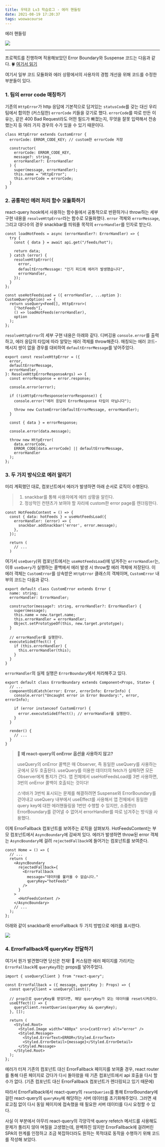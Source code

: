 ```yaml
---
title: 우테코 Lv3 학습로그 - 에러 핸들링
date: 2021-08-19 17:20:37
tags: woowacourse
---
```


에러 핸들링

<!-- more -->

<img src="/images/thumbnails/baemin-thumbnail.jpeg" />

---

프로젝트를 진행하며 적용해보았던 Error Boundary와 Suspense 코드는 다음과 같다.
🍀 [여기서 읽기](https://zigsong.github.io/2021/07/24/fe-error-suspense/)

여기서 일부 코드 모듈화와 에러 상황에서의 사용자의 경험 개선을 위해 코드를 수정한 부분들이 있다.

### 1. 팀의 error code 매칭하기

기존의 `HttpError`가 http 응답에 기본적으로 담겨있는 `statusCode`를 갖는 대신 우리 팀에서 합의한 (커스텀한) `errorCode` 키들을 갖기로 했다. `errorCode`를 따로 만든 이유는, 같은 400 Bad Request라도 어떤 필드가 빠졌는지, 무엇을 잘못 입력해서 전송했는지 등 여러 가지 경우의 수가 있을 수 있기 때문이다.

```tsx
class HttpError extends CustomError {
  errorCode: ERROR_CODE_KEY; // custom한 errorCode 저장

  constructor(
    errorCode: ERROR_CODE_KEY,
    message?: string,
    errorHandler?: ErrorHandler
  ) {
    super(message, errorHandler);
    this.name = "HttpError";
    this.errorCode = errorCode;
  }
}
```

### 2. 공통적인 에러 처리 함수 모듈화하기

react-query hook에서 사용하는 함수들에서 공통적으로 반환하거나 throw하는 세부 구현 내용을 `resolveHttpError`라는 함수로 모듈화했다. `error` 객체와 `errorMessage`, 그리고 대다수의 경우 snackbar를 띄워줄 목적의 `errorHandler`를 인자로 받는다.

```tsx
const loadHotFeeds = async (errorHandler?: ErrorHandler) => {
  try {
    const { data } = await api.get("/feeds/hot");

    return data;
  } catch (error) {
    resolveHttpError({
      error,
      defaultErrorMessage: "인기 피드에 에러가 발생했습니다",
      errorHandler,
    });
  }
};

const useHotFeedsLoad = ({ errorHandler, ...option }: CustomQueryOption) => {
  return useQuery<Feed[], HttpError>(
    ["hotFeeds"],
    () => loadHotFeeds(errorHandler),
    option
  );
};
```

`resolveHttpError`의 세부 구현 내용은 아래와 같다. 디버깅용 `console.error`를 출력하고, 에러 응답의 타입에 따라 알맞는 에러 객체를 throw해준다. 매칭되는 에러 코드-메시지 쌍이 없을 경우를 대비하여 `defaultErrorMessage`를 넣어주었다.

```tsx
export const resolveHttpError = ({
  error,
  defaultErrorMessage,
  errorHandler,
}: ResolveHttpErrorResponseArgs) => {
  const errorResponse = error.response;

  console.error(error);

  if (!isHttpErrorResponse(errorResponse)) {
    console.error("에러 응답이 ErrorResponse 타입이 아닙니다");

    throw new CustomError(defaultErrorMessage, errorHandler);
  }

  const { data } = errorResponse;

  console.error(data.message);

  throw new HttpError(
    data.errorCode,
    ERROR_CODE[data.errorCode] || defaultErrorMessage,
    errorHandler
  );
};
```

### 3. 두 가지 방식으로 에러 알리기

미리 계획했던 대로, 컴포넌트에서 에러가 발생하면 아래 순서로 로직이 수행된다.

> 1. snackbar를 통해 사용자에게 에러 상황을 알린다.
> 2. 정상적인 컨텐츠가 보여야 할 자리에 custom한 error page를 렌더링한다.

```tsx
const HotFeedsContent = () => {
  const { data: hotFeeds } = useHotFeedsLoad({
    errorHandler: (error) => {
      snackbar.addSnackbar('error', error.message);
    },
  });

  return (
    // ...
  )
```

여기서 `useQuery`(위 컴포넌트에서는 `useHotFeedsLoad`)에 넘겨주는 `errorHandler`는, 이후 `useQuery`가 실행하는 콜백에서 에러 발생 시 throw할 에러 객체에 저장된다. 이 에러 객체는 `CustomError`를 상속받은 `HttpError` 클래스의 객체이며, `CustomError` 내부의 코드는 다음과 같다.

```tsx
export default class CustomError extends Error {
  name: string;
  errorHandler: ErrorHandler;

  constructor(message?: string, errorHandler?: ErrorHandler) {
    super(message);
    this.name = new.target.name;
    this.errorHandler = errorHandler;
    Object.setPrototypeOf(this, new.target.prototype);
  }

  // errorHandler를 실행한다.
  executeSideEffect() {
    if (this.errorHandler) {
      this.errorHandler(this);
    }
  }
}
```

`errorHandler`의 실제 실행은 `ErrorBoundary`에서 처리해주고 있다.

```tsx
export default class ErrorBoundary extends Component<Props, State> {
  // ...
  componentDidCatch(error: Error, errorInfo: ErrorInfo) {
    console.error("Uncaught error in Error Boundary:", error, errorInfo);

    if (error instanceof CustomError) {
      error.executeSideEffect(); // errorHandler를 실행한다.
    }
  }

  render() {
    // ...
  }
}
```

> **👾 왜 react-query의 onError 옵션을 사용하지 않고?**
>
> useQuery의 onError 콜백은 매 Observer, 즉 동일한 useQuery를 사용하는 곳에서 모두 호출된다. useQuery를 이용한 데이터의 fetch가 실패하면 모든 Observer에게 통지가 간다. 앱 전체에서 useHotFeedsLoad를 3번 사용하면, 3번의 onError 콜백이 호출되는 것이다!
>
> 스낵바가 3번씩 표시되는 문제를 해결하려면 Suspense와 ErrorBoundary를 걷어내고 useQuery 내부에서 useEffect를 사용해서 앱 전체에서 동일한 query key에 대한 에러핸들링을 1번만 수행할 수 있지만, 소중한(!) ErrorBoundary를 걷어낼 수 없어서 errorHandler를 따로 넘겨주는 방식을 사용했다.

이제 ErrorFallback 컴포넌트를 보여주는 로직을 살펴보자. HotFeedsContent는 부모 컴포넌트에서 `AsyncBoundary`에 감싸져 있다. 에러가 발생하면 throw된 error 객체는 `AsyncBoundary`에 걸려 `rejectedFallback`에 들어가는 컴포넌트를 보여준다.

```tsx
const Home = () => {
  // ...
  return (
    <AsyncBoundary
      rejectedFallback={
        <ErrorFallback
          message="데이터를 불러올 수 없습니다."
          queryKey="hotFeeds"
        />
      }
    >
      <HotFeedsContent />
    </AsyncBoundary>
    // ...
  );
};
```

아래와 같이 snackbar와 errorFallback 두 가지 방법으로 에러를 표시한다.

<img src="01.gif" />

### 4. ErrorFallback에 queryKey 전달하기

여기서 뭔가 발견했다면 당신은 천재! 👀 커스텀한 에러 페이지를 가리키는 `ErrorFallback`에 `queryKey`라는 props를 넣어주었다.

```tsx
import { useQueryClient } from "react-query";

const ErrorFallback = ({ message, queryKey }: Props) => {
  const queryClient = useQueryClient();

  // prop으로 queryKey를 받았다면, 해당 queryKey가 갖는 데이터를 reset시켜준다.
  useEffect(() => {
    queryClient.resetQueries(queryKey && queryKey);
  }, []);

  return (
    <Styled.Root>
      <Styled.Image width="480px" src={catError} alt="error" />
      <Styled.Message>
        <Styled.ErrorText>ERROR</Styled.ErrorText>
        <Styled.ErrorDetail>{message}</Styled.ErrorDetail>
      </Styled.Message>
    </Styled.Root>
  );
};
```

에러가 터져 기존의 컴포넌트 대신 ErrorFallback 페이지를 보여줄 경우, react router를 통해 다른 페이지로 갔다가 다시 돌아왔을 때 기존 컴포넌트에서 api 호출을 다시 할 수가 없다. (기존 컴포넌트 대신 ErrorFallback 컴포넌트가 렌더링되고 있기 때문에)

따라서 ErrorFallback에서 react-query의 `resetQueries`를 통해 ErrorBoundary에 걸린 react-query의 `queryKey`에 해당하는 서버 데이터를 초기화해주었다. 그러면 새로고침 없이 다시 동일 페이지에 접속했을 때 필요한 서버 데이터를 다시 요청할 수 있다.

사실 이 부분에서 아무리 react-query의 각양각색 query refetch 메서드를 사용해도 문제가 풀리지 않아 며칠을 고생했는데, 완벽하진 않지만 ErrorFallback에 걸려버린 SPA의 한계를 인정하고 조금 복잡하더라도 원하는 목적대로 동작을 수행하기 위해 코드를 작성해 보았다.
